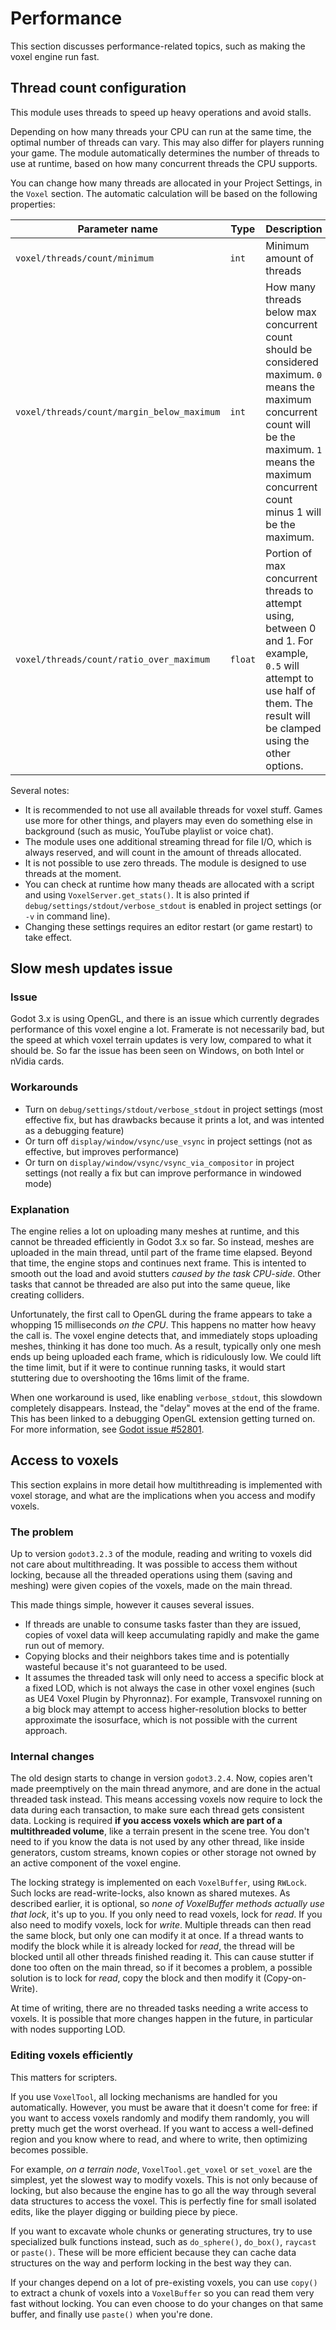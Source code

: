 Performance
================

This section discusses performance-related topics, such as making the voxel engine run fast.


Thread count configuration
----------------------------

This module uses threads to speed up heavy operations and avoid stalls.

Depending on how many threads your CPU can run at the same time, the optimal number of threads can vary. This may also differ for players running your game.
The module automatically determines the number of threads to use at runtime, based on how many concurrent threads the CPU supports.

You can change how many threads are allocated in your Project Settings, in the `Voxel` section. The automatic calculation will be based on the following properties:

Parameter name                              | Type    | Description
--------------------------------------------|---------|-----------------------------------------------------------------
`voxel/threads/count/minimum`               | `int`   | Minimum amount of threads
`voxel/threads/count/margin_below_maximum`  | `int`   | How many threads below max concurrent count should be considered maximum. `0` means the maximum concurrent count will be the maximum. `1` means the maximum concurrent count minus 1 will be the maximum.
`voxel/threads/count/ratio_over_maximum`    | `float` | Portion of max concurrent threads to attempt using, between 0 and 1. For example, `0.5` will attempt to use half of them. The result will be clamped using the other options.

Several notes:

- It is recommended to not use all available threads for voxel stuff. Games use more for other things, and players may even do something else in background (such as music, YouTube playlist or voice chat).
- The module uses one additional streaming thread for file I/O, which is always reserved, and will count in the amount of threads allocated.
- It is not possible to use zero threads. The module is designed to use threads at the moment.
- You can check at runtime how many theads are allocated with a script and using `VoxelServer.get_stats()`. It is also printed if `debug/settings/stdout/verbose_stdout` is enabled in project settings (or `-v` in command line).
- Changing these settings requires an editor restart (or game restart) to take effect.


Slow mesh updates issue
------------------------

### Issue

Godot 3.x is using OpenGL, and there is an issue which currently degrades performance of this voxel engine a lot. Framerate is not necessarily bad, but the speed at which voxel terrain updates is very low, compared to what it should be. So far the issue has been seen on Windows, on both Intel or nVidia cards.

### Workarounds

- Turn on `debug/settings/stdout/verbose_stdout` in project settings (most effective fix, but has drawbacks because it prints a lot, and was intented as a debugging feature)
- Or turn off `display/window/vsync/use_vsync` in project settings (not as effective, but improves performance)
- Or turn on `display/window/vsync/vsync_via_compositor` in project settings (not really a fix but can improve performance in windowed mode)

### Explanation

The engine relies a lot on uploading many meshes at runtime, and this cannot be threaded efficiently in Godot 3.x so far. So instead, meshes are uploaded in the main thread, until part of the frame time elapsed. Beyond that time, the engine stops and continues next frame. This is intented to smooth out the load and avoid stutters *caused by the task CPU-side*. Other tasks that cannot be threaded are also put into the same queue, like creating colliders.

Unfortunately, the first call to OpenGL during the frame appears to take a whopping 15 milliseconds *on the CPU*. This happens no matter how heavy the call is. The voxel engine detects that, and immediately stops uploading meshes, thinking it has done too much. As a result, typically only one mesh ends up being uploaded each frame, which is ridiculously low. We could lift the time limit, but if it were to continue running tasks, it would start stuttering due to overshooting the 16ms limit of the frame.

When one workaround is used, like enabling `verbose_stdout`, this slowdown completely disappears. Instead, the "delay" moves at the end of the frame. This has been linked to a debugging OpenGL extension getting turned on.
For more information, see [Godot issue #52801](https://github.com/godotengine/godot/issues/52801).


Access to voxels
-----------------

This section explains in more detail how multithreading is implemented with voxel storage, and what are the implications when you access and modify voxels.


### The problem

Up to version `godot3.2.3` of the module, reading and writing to voxels did not care about multithreading. It was possible to access them without locking, because all the threaded operations using them (saving and meshing) were given copies of the voxels, made on the main thread.

This made things simple, however it causes several issues.
- If threads are unable to consume tasks faster than they are issued, copies of voxel data will keep accumulating rapidly and make the game run out of memory.
- Copying blocks and their neighbors takes time and is potentially wasteful because it's not guaranteed to be used.
- It assumes the threaded task will only need to access a specific block at a fixed LOD, which is not always the case in other voxel engines (such as UE4 Voxel Plugin by Phyronnaz). For example, Transvoxel running on a big block may attempt to access higher-resolution blocks to better approximate the isosurface, which is not possible with the current approach.


### Internal changes

The old design starts to change in version `godot3.2.4`. Now, copies aren't made preemptively on the main thread anymore, and are done in the actual threaded task instead. This means accessing voxels now require to lock the data during each transaction, to make sure each thread gets consistent data.
Locking is required **if you access voxels which are part of a multithreaded volume**, like a terrain present in the scene tree. You don't need to if you know the data is not used by any other thread, like inside generators, custom streams, known copies or other storage not owned by an active component of the voxel engine.

The locking strategy is implemented on each `VoxelBuffer`, using `RWLock`. Such locks are read-write-locks, also known as shared mutexes. As described earlier, it is optional, so *none of VoxelBuffer methods actually use that lock*, it's up to you. If you only need to read voxels, lock for *read*. If you also need to modify voxels, lock for *write*. Multiple threads can then read the same block, but only one can modify it at once. If a thread wants to modify the block while it is already locked for *read*, the thread will be blocked until all other threads finished reading it. This can cause stutter if done too often on the main thread, so if it becomes a problem, a possible solution is to lock for *read*, copy the block and then modify it (Copy-on-Write).

At time of writing, there are no threaded tasks needing a write access to voxels.
It is possible that more changes happen in the future, in particular with nodes supporting LOD.


### Editing voxels efficiently

This matters for scripters.

If you use `VoxelTool`, all locking mechanisms are handled for you automatically. However, you must be aware that it doesn't come for free: if you want to access voxels randomly and modify them randomly, you will pretty much get the worst overhead. If you want to access a well-defined region and you know where to read, and where to write, then optimizing becomes possible.

For example, *on a terrain node*, `VoxelTool.get_voxel` or `set_voxel` are the simplest, yet the slowest way to modify voxels. This is not only because of locking, but also because the engine has to go all the way through several data structures to access the voxel. This is perfectly fine for small isolated edits, like the player digging or building piece by piece. 

If you want to excavate whole chunks or generating structures, try to use specialized bulk functions instead, such as `do_sphere()`, `do_box()`, `raycast` or `paste()`. These will be more efficient because they can cache data structures on the way and perform locking in the best way they can.

If your changes depend on a lot of pre-existing voxels, you can use `copy()` to extract a chunk of voxels into a `VoxelBuffer` so you can read them very fast without locking. You can even choose to do your changes on that same buffer, and finally use `paste()` when you're done.
